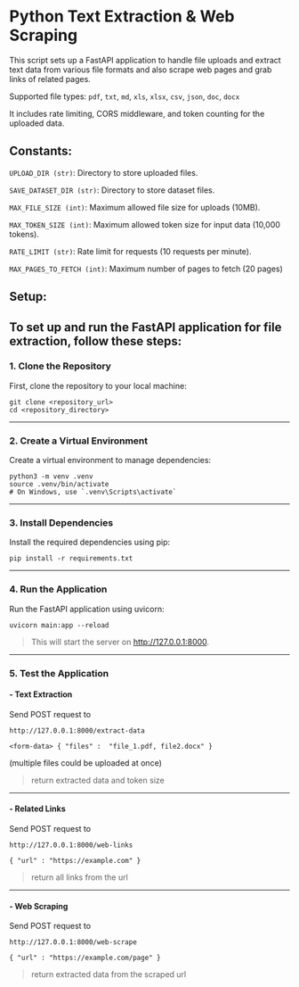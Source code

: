 # Python Text Extraction & Web Scraping

This script sets up a FastAPI application to handle file uploads and extract text data from various file formats and also scrape web pages and grab links of related pages.

Supported file types: `pdf`, `txt`, `md`, `xls`, `xlsx`, `csv`, `json`, `doc`, `docx`

It includes rate limiting, CORS middleware, and token counting for the uploaded data.

## Constants:

`UPLOAD_DIR (str)`: Directory to store uploaded files.

`SAVE_DATASET_DIR (str)`: Directory to store dataset files.

`MAX_FILE_SIZE (int)`: Maximum allowed file size for uploads (10MB).

`MAX_TOKEN_SIZE (int)`: Maximum allowed token size for input data (10,000 tokens).

`RATE_LIMIT (str)`: Rate limit for requests (10 requests per minute).

`MAX_PAGES_TO_FETCH (int)`: Maximum number of pages to fetch (20 pages)

## Setup:

## To set up and run the FastAPI application for file extraction, follow these steps:

### 1. Clone the Repository

First, clone the repository to your local machine:

```
git clone <repository_url>
cd <repository_directory>
```

---

### 2. Create a Virtual Environment

Create a virtual environment to manage dependencies:

```
python3 -m venv .venv
source .venv/bin/activate
# On Windows, use `.venv\Scripts\activate`
```

---

### 3. Install Dependencies

Install the required dependencies using pip:

```
pip install -r requirements.txt
```

---

### 4. Run the Application

Run the FastAPI application using uvicorn:

```
uvicorn main:app --reload
```

> This will start the server on http://127.0.0.1:8000.

---

### 5. Test the Application

#### - Text Extraction

Send POST request to

`http://127.0.0.1:8000/extract-data`

```
<form-data> { "files" :  "file_1.pdf, file2.docx" }
```

(multiple files could be uploaded at once)

> return extracted data and token size

---

#### - Related Links

Send POST request to

`http://127.0.0.1:8000/web-links`

```
{ "url" : "https://example.com" }
```

> return all links from the url

---

#### - Web Scraping

Send POST request to

`http://127.0.0.1:8000/web-scrape`

```
{ "url" : "https://example.com/page" }
```

> return extracted data from the scraped url
